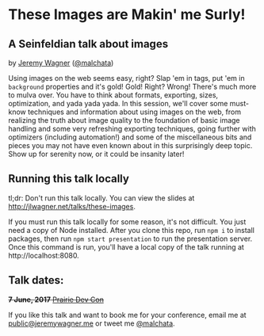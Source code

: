 # These Images are Makin' me Surly!
## A Seinfeldian talk about images
by [Jeremy Wagner](https://jeremywagner.me) ([@malchata](https://twitter.com/malchata))

Using images on the web seems easy, right? Slap 'em in tags, put 'em in `background` properties and it's gold! Gold! Right? Wrong! There's much more to mulva over. You have to think about formats, exporting, sizes, optimization, and yada yada yada. In this session, we'll cover some must-know techniques and information about using images on the web, from realizing the truth about image quality to the foundation of basic image handling and some very refreshing exporting techniques, going further with optimizers (including automation!) and some of the miscellaneous bits and pieces you may not have even known about in this surprisingly deep topic. Show up for serenity now, or it could be insanity later!

## Running this talk locally

tl;dr: Don't run this talk locally. You can view the slides at http://jlwagner.net/talks/these-images.

If you must run this talk locally for some reason, it's not difficult. You just need a copy of Node installed. After you clone this repo, run `npm i` to install packages, then run `npm start presentation` to run the presentation server. Once this command is run, you'll have a local copy of the talk running at http://localhost:8080.

## Talk dates:
~~**7 June, 2017** [Prairie Dev Con](http://prairiedevcon.com/Schedule)~~

If you like this talk and want to book me for your conference, email me at [public@jeremywagner.me](public@jeremywagner.me) or tweet me [@malchata](https://twitter.com/malchata).

